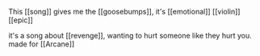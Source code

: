 
This [[song]] gives me the [[goosebumps]], it's [[emotional]]
[[violin]]
[[epic]]

it's a song about [[revenge]], wanting to hurt someone like they hurt you.
made for [[Arcane]]
